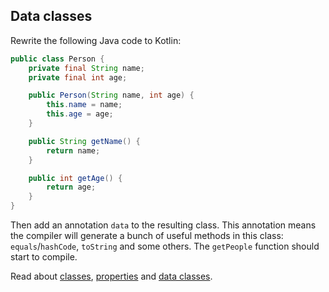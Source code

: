 ## Data classes

Rewrite the following Java code to Kotlin:

```java
public class Person {
    private final String name;
    private final int age;

    public Person(String name, int age) {
        this.name = name;
        this.age = age;
    }

    public String getName() {
        return name;
    }

    public int getAge() {
        return age;
    }
}
```

Then add an annotation `data` to the resulting class.
This annotation means the compiler will generate a bunch of useful methods in this class: `equals`/`hashCode`, `toString` and some others.
The `getPeople` function should start to compile.

Read about [classes](classes),
[properties](properties)
and [data classes](data_classes).